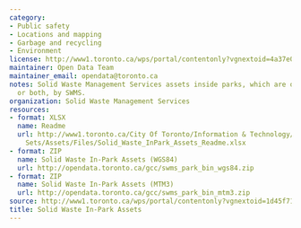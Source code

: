 ```yaml
---
category:
- Public safety
- Locations and mapping
- Garbage and recycling
- Environment
license: http://www1.toronto.ca/wps/portal/contentonly?vgnextoid=4a37e03bb8d1e310VgnVCM10000071d60f89RCRD
maintainer: Open Data Team
maintainer_email: opendata@toronto.ca
notes: Solid Waste Management Services assets inside parks, which are owned, serviced,
  or both, by SWMS.
organization: Solid Waste Management Services
resources:
- format: XLSX
  name: Readme
  url: http://www1.toronto.ca/City Of Toronto/Information & Technology/Open Data/Data
    Sets/Assets/Files/Solid_Waste_InPark_Assets_Readme.xlsx
- format: ZIP
  name: Solid Waste In-Park Assets (WGS84)
  url: http://opendata.toronto.ca/gcc/swms_park_bin_wgs84.zip
- format: ZIP
  name: Solid Waste In-Park Assets (MTM3)
  url: http://opendata.toronto.ca/gcc/swms_park_bin_mtm3.zip
source: http://www1.toronto.ca/wps/portal/contentonly?vgnextoid=1d45f7194139f410VgnVCM10000071d60f89RCRD&vgnextchannel=1a66e03bb8d1e310VgnVCM10000071d60f89RCRD
title: Solid Waste In-Park Assets
---
```

